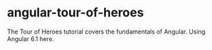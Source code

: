 # angular-tour-of-heroes
 The Tour of Heroes tutorial covers the fundamentals of Angular. Using Angular 6.1 here.
